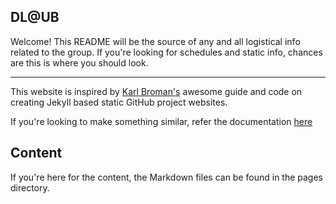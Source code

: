 ## DL@UB

Welcome! This README will be the source of any and all logistical info related to the group. If you're looking for schedules and static info, chances are this is where you should look.

---

This website is inspired by [Karl Broman's](https://github.com/kbroman) awesome guide and code on creating Jekyll based static GitHub project websites. 

If you're looking to make something similar, refer the documentation [here](https://github.com/kbroman/simple_site)

## Content

If you're here for the content, the Markdown files can be found in the pages directory.